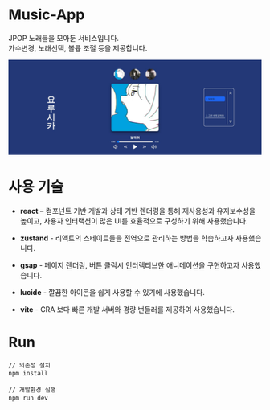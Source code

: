 # Music-App

JPOP 노래들을 모아둔 서비스입니다. <br>
가수변경, 노래선택, 볼륨 조절 등을 제공합니다.

<img src="public/githubImg.jpg" alt="GitHub Image">

# 사용 기술

- **react** – 컴포넌트 기반 개발과 상태 기반 렌더링을 통해 재사용성과 유지보수성을 높이고, 사용자 인터랙션이 많은 UI를 효율적으로 구성하기 위해 사용했습니다.

- **zustand** - 리액트의 스테이트들을 전역으로 관리하는 방법을 학습하고자 사용했습니다.

- **gsap** - 페이지 렌더링, 버튼 클릭시 인터렉티브한 애니메이션을 구현하고자 사용했습니다.

- **lucide** - 깔끔한 아이콘을 쉽게 사용할 수 있기에 사용했습니다.

- **vite** - CRA 보다 빠른 개발 서버와 경량 번들러를 제공하여 사용했습니다.

# Run

```
// 의존성 설치
npm install

// 개발환경 실행
npm run dev
```
